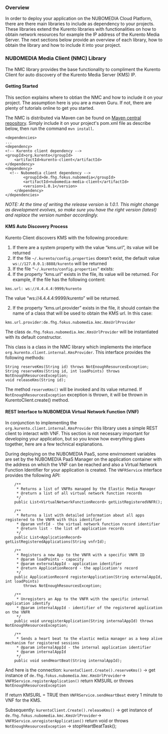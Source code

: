 ### Overview
In order to deploy your application on the NUBOMEDIA Cloud Platform, there are there main libraries to include as dependency to your projects.
These libraries extend the Kurento libraries with functionalities on how to obtain network resources for example the IP address of the Kurento Media Server.
The next sections below provide an overview of each library, how to obtain the library and how to include it into your project.

### NUBOMEDIA Media Client (NMC) Library
The NMC library provides the base functionality to compliment the Kurento Client for auto discovery of the Kurento Media Server (KMS) IP.

#### Getting Started
This section explains where to obtian the NMC and how to include it on your project. The assumption here is you are a maven Guru. If not, there are plenty of tutorials online to get you started.

The NMC is distributed via Maven can be found on [Maven central repository](http://search.maven.org/#search%7Cga%7C1%7Cde.fhg).
Simply include it on your project's pom.xml file as describe below, then run the command ```mvn install```.

```
<dependencies>
...
<dependency>
<!-- Kurento client dependency -->
<groupId>org.kurento</groupId>
	<artifactId>kurento-client</artifactId>
</dependency>
<dependency>
  <!-- Nubomedia client dependency -->
		<groupId>de.fhg.fokus.nubomedia</groupId>
		<artifactId>nubomedia-media-client</artifactId>
		<version>1.0.1</version>
	</dependency>
</dependencies>
```
*NOTE: At the time of writing the release version is 1.0.1. This might change as development evolves, so make sure you have the right version (latest) and replace the version number accordingly.*

#### KMS Auto Discovery Process
Kurento Client discovers KMS with the following procedure:

1. If there are a system property with the value “kms.url”, its value will be returned
1. If the file ```~/.kurento/config.properties``` doesn’t exist, the default value ```ws://127.0.0.1:8888/kurento``` will be returned
1. If the file ```“~/.kurento/config.properties”``` exists:
  1. If the property “kms.url” exists in the file, its value will be returned. For example, if the file has the following content:
  ```
  kms.url: ws://4.4.4.4:9999/kurento
  ```
  The value “ws://4.4.4.4:9999/kurento” will be returned.
  
  2. If the property “kms.url.provider” exists in the file, it should contain the name of a class that will be used to obtain the KMS url. 
  In this case:
 
  ```
  kms.url.provider:de.fhg.fokus.nubomedia.kmc.KmsUrlProvider
  ```
  The class ```de.fhg.fokus.nubomedia.kmc.KmsUrlProvider``` will be instantiated with its default constructor. 

This class is a class in the NMC library which implements the interface ```org.kurento.client.internal.KmsProvider```. 
This interface provides the following methods:

```
String reserveKms(String id) throws NotEnoughResourcesException;
String reserveKms(String id, int loadPoints) throws NotEnoughResourcesException;
void releaseKms(String id);
```
The method ```reserveKms()``` will be invoked and its value returned. If ```NotEnoughResourcesException``` exception is thrown, it will be thrown in KurentoClient.create() method.


#### REST Interface to NUBOMEDIA Virtual Network Function (VNF)
In conjunction to implementing the ```org.kurento.client.internal.KmsProvider``` this library uses a simple REST client to interact with VNF. This section is not necessary important for developing your application, but so you know how everything glues together, here are a few technical explanations.

During deploying on the NUBOMEDIA PaaS, some envirnoment variables are set by the NUBOMEDIA PaaS Manager on the application container with the address on which the VNF can be reached and also a Virtual Network Function Identifier for your application is created. The ```VNFRService``` interface provides the following API:
```
	/**
	 * Returns a list of VNFRs managed by the Elastic Media Manager
	 * @return a list of all virtual network function records
	 */
	public List<VirtualNetworkFunctionRecord> getListRegisteredVNFR();
	
	/**
	 * Returns a list with detailed information about all apps registered to the VNFR with this identifier
	 * @param vnfrId - the virtual network function record identifier
	 * @return list - the list of application records
	 */
	public List<ApplicationRecord> getListRegisteredApplications(String vnfrId);
	
	/**
	 * Registers a new App to the VNFR with a specific VNFR ID
	 * @param loadPoints - capacity
	 * @param externalAppId - application identifier
	 * @return ApplicationRecord - the application's record
	 */
	public ApplicationRecord registerApplication(String externalAppId, int loadPoints) 
		throws NotEnoughResourcesException;
	
	/**
	 * Unregisters an App to the VNFR with the specific internal application identify
	 * @param internalAppId - identifier of the registered application on the VNFR
	 */
	public void unregisterApplication(String internalAppId) throws NotEnoughResourcesException;
	
	/**
	 * Sends a heart beat to the elastic media manager as a keep alive mechanism for registered sessions
	 * @param internalAppId - the internal application identifier
	 * @param internalAppId
	 */
	public void sendHeartBeat(String internalAppId);
```
And here is the connection:
```kurentoClient.Create().reserveKms()``` -> get instance of ```de.fhg.fokus.nubomedia.kmc.KmsUrlProvider```-> ```VNFRService.registerApplication()``` return KMSURL or throws ```NotEnoughResourcesException```

If return KMSURL = TRUE then ```VNFRService.sendHeartBeat``` every 1 minute to VNF for the KMS.

Subsequently:
```kurentoClient.Create().releaseKms()``` -> get instance of ```de.fhg.fokus.nubomedia.kmc.KmsUrlProvider```-> ```VNFRService.unregisterApplication()``` return void or throws ```NotEnoughResourcesException``` -> stopHeartBeatTask();
